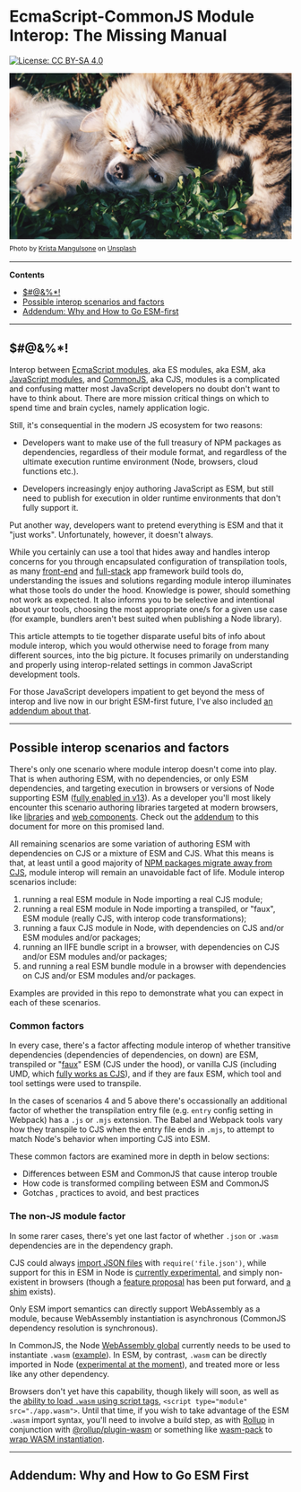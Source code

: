 # EcmaScript-CommonJS Module Interop: The Missing Manual

[![License: CC BY-SA 4.0](https://img.shields.io/badge/License-CC%20BY--SA%204.0-lightgrey.svg)](https://creativecommons.org/licenses/by-sa/4.0/)

![Let's all get along](assets/puppy-and-kitty.jpg)<br/>
<sub>Photo by [Krista Mangulsone](https://unsplash.com/photos/9gz3wfHr65U) on [Unsplash](https://unsplash.com/)<sub>

---

**Contents**

- [$#@&%*!](#intro)
- [Possible interop scenarios and factors](#scenarios)
- [Addendum: Why and How to Go ESM-first](#addendum)

---

<a name="intro">

## $#@&%*!

Interop between [EcmaScript modules](https://exploringjs.com/impatient-js/ch_modules.html#overview-syntax-of-ecmascript-modules), aka ES modules, aka ESM, aka [JavaScript modules](https://developer.mozilla.org/en-US/docs/Web/JavaScript/Guide/Modules), and [CommonJS](https://nodejs.org/api/modules.html), aka CJS, modules is a complicated and confusing matter most JavaScript developers no doubt don't want to have to think about. There are more mission critical things on which to spend time and brain cycles, namely application logic.

Still, it's consequential in the modern JS ecosystem for two reasons:

- Developers want to make use of the full treasury of NPM packages as dependencies, regardless of their module format, and regardless of the ultimate execution runtime environment (Node, browsers, cloud functions etc.).

- Developers increasingly enjoy authoring JavaScript as ESM, but still need to publish for execution in older runtime environments that don't fully support it.

Put another way, developers want to pretend everything is ESM and that it "just works". Unfortunately, however, it doesn't always.

While you certainly can use a tool that hides away and handles interop concerns for you through encapsulated configuration of transpilation tools, as many [front-end](https://create-react-app.dev/docs/supported-browsers-features) and [full-stack](https://nextjs.org/docs/advanced-features/customizing-babel-config) app framework build tools do, understanding the issues and solutions regarding module interop illuminates what those tools do under the hood. Knowledge is power, should something not work as expected. It also informs you to be selective and intentional about your tools, choosing the most appropriate one/s for a given use case (for example, bundlers aren't best suited when publishing a Node library).

This article attempts to tie together disparate useful bits of info about module interop, which you would otherwise need to forage from many different sources, into the big picture. It focuses primarily on understanding and properly using interop-related settings in common JavaScript  development tools.

For those JavaScript developers impatient to get beyond the mess of interop and live now in our bright ESM-first future, I've also included [an addendum about that](#addendum).

---

<a name="scenarios">

## Possible interop scenarios and factors

There's only one scenario where module interop doesn't come into play. That is when authoring ESM, with no dependencies, or only ESM dependencies, and targeting execution in browsers or versions of Node supporting ESM ([fully enabled in v13](https://nodejs.medium.com/announcing-core-node-js-support-for-ecmascript-modules-c5d6dc29b663)). As a developer you'll most likely encounter this scenario authoring libraries targeted at modern browsers, like [libraries](https://lit.dev/) and [web components](https://shoelace.style/). Check out the [addendum](#addendum) to this document for more on this promised land.

All remaining scenarios are some variation of authoring ESM with dependencies on CJS or a mixture of ESM and CJS. What this means is that, at least until a good majority of [NPM packages migrate away from CJS](https://blog.sindresorhus.com/get-ready-for-esm-aa53530b3f77), module interop will remain an unavoidable fact of life. Module interop scenarios include:

1. running a real ESM module in Node importing a real CJS module;
2. running a real ESM module in Node importing a transpiled, or "faux", ESM module (really CJS, with interop code transformations);
3. running a faux CJS module in Node, with dependencies on CJS and/or ESM modules and/or packages;
4. running an IIFE bundle script in a browser, with dependencies on CJS and/or ESM modules and/or packages;
5. and running a real ESM bundle module in a browser with dependencies on CJS and/or ESM modules and/or packages.

Examples are provided in this repo to demonstrate what you can expect in each of these scenarios.

### Common factors

In every case, there's a factor affecting module interop of whether transitive dependencies (dependencies of dependencies, on down) are ESM, transpiled or "[faux](https://github.com/rollup/plugins/issues/635#issuecomment-723177958)" ESM (CJS under the hood), or vanilla CJS (including UMD, which [fully works as CJS](https://github.com/umdjs/umd/blob/master/templates/commonjsAdapter.js)), and if they are faux ESM, which tool and tool settings were used to transpile.

In the cases of scenarios 4 and 5 above there's occassionally an additional factor of whether the transpilation entry file (e.g. `entry` config setting in Webpack) has a `.js` or `.mjs` extension. The Babel and Webpack tools vary how they transpile to CJS when the entry file ends in `.mjs`, to attempt to match Node's behavior when importing CJS into ESM.

These common factors are examined more in depth in below sections:
- Differences between ESM and CommonJS that cause interop trouble
- How code is transformed compiling between ESM and CommonJS
- Gotchas , practices to avoid, and best practices

### The non-JS module factor

In some rarer cases, there's yet one last factor of whether `.json` or `.wasm` dependencies are in the dependency graph.

CJS could always [import JSON files](https://nodejs.org/api/modules.html#modules_require_id) with `require('file.json')`, while support for this in ESM in Node is [currently experimental](https://nodejs.org/api/esm.html#esm_json_modules), and simply non-existent in browsers (though a [feature proposal](https://github.com/tc39/proposal-json-modules) has been put forward, and [a shim](https://github.com/guybedford/es-module-shims#fetch-hook) exists).

Only ESM import semantics can directly support WebAssembly as a module, because WebAssembly instantiation is asynchronous (CommonJS dependency resolution is synchronous).

In CommonJS, the Node [WebAssembly global](https://nodejs.org/api/globals.html#globals_webassembly) currently needs to be used to instantiate `.wasm` ([example](https://www.dynamsoft.com/codepool/use-webassembly-node-js.html)). In ESM, by contrast, `.wasm` can be directly imported in Node ([experimental at the moment](https://nodejs.org/api/esm.html#esm_wasm_modules)), and treated more or less like any other dependency.

Browsers don't yet have this capability, though likely will soon, as well as the [ability to load `.wasm` using script tags](https://github.com/WebAssembly/esm-integration/tree/master/proposals/esm-integration), `<script type="module" src="./app.wasm">`. Until that time, if you wish to take advantage of the ESM `.wasm` import syntax, you'll need to involve a build step, as with [Rollup](https://rollupjs.org/) in conjunction with [@rollup/plugin-wasm](https://github.com/rollup/plugins/tree/master/packages/wasm) or something like [wasm-pack](https://rustwasm.github.io/docs/wasm-pack/commands/build.html#target) to [wrap WASM instantiation](https://rustwasm.github.io/wasm-bindgen/examples/without-a-bundler.html).

---

<a name="addendum">

## Addendum: Why and How to Go ESM First
